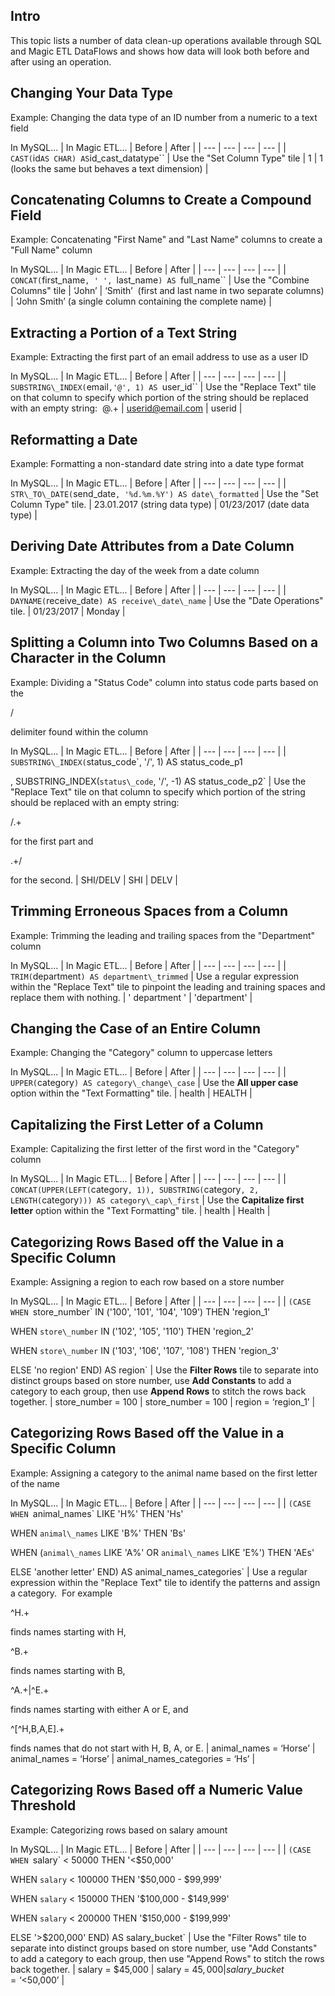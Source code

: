 

Intro
-------

This topic lists a number of data clean-up operations available through SQL and Magic ETL DataFlows and shows how data will look both before and after using an operation.


 Changing Your Data Type
-------------------------

Example: Changing the data type of an ID number from a numeric to a text field


 In MySQL...
  |
 In Magic ETL...
  |
 Before
  |
 After
  |
| --- | --- | --- | --- |
| `CAST(`id` AS CHAR) AS `id_cast_datatype``  |
 Use the "Set Column Type" tile
  |
 1
  |
 1 (looks the same but behaves a text dimension)
  |

Concatenating Columns to Create a Compound Field
--------------------------------------------------

Example: Concatenating "First Name" and "Last Name" columns to create a "Full Name" column


 In MySQL...
  |
 In Magic ETL...
  |
 Before
  |
 After
  |
| --- | --- | --- | --- |
| `CONCAT(`first\_name`, ' ', `last\_name`) AS `full\_name`` |
 Use the "Combine Columns" tile
  |
 ‘John’ | ‘Smith’  (first and last name in two separate columns)
  |
 ‘John Smith’ (a single column containing the complete name)
  |

Extracting a Portion of a Text String
---------------------------------------

Example: Extracting the first part of an email address to use as a user ID


 In MySQL...
  |
 In Magic ETL...
  |
 Before
  |
 After
  |
| --- | --- | --- | --- |
| `SUBSTRING\_INDEX(`email`,'@', 1) AS `user\_id`` |
 Use the "Replace Text" tile on that column to specify which portion of the string should be replaced with an empty string:  @.+
  |
 userid@email.com
  |
 userid
  |

Reformatting a Date
---------------------

Example: Formatting a non-standard date string into a date type format


 In MySQL...
  |
 In Magic ETL...
  |
 Before
  |
 After
  |
| --- | --- | --- | --- |
| `STR\_TO\_DATE(`send\_date`, '%d.%m.%Y') AS date\_formatted` |
 Use the "Set Column Type" tile.
  |
 23.01.2017 (string data type)
  |
 01/23/2017 (date data type)
  |

Deriving Date Attributes from a Date Column
---------------------------------------------

Example: Extracting the day of the week from a date column


 In MySQL...
  |
 In Magic ETL...
  |
 Before
  |
 After
  |
| --- | --- | --- | --- |
| `DAYNAME(`receive\_date`) AS receive\_date\_name` |
 Use the "Date Operations" tile.
  |
 01/23/2017
  |
 Monday
  |

Splitting a Column into Two Columns Based on a Character in the Column
------------------------------------------------------------------------

Example: Dividing a "Status Code" column into status code parts based on the

/

delimiter found within the column


 In MySQL...
  |
 In Magic ETL...
  |
 Before
  |
 After
  |
| --- | --- | --- | --- |
| `SUBSTRING\_INDEX(`status\_code`, '/', 1) AS status\_code\_p1

, SUBSTRING\_INDEX(`status\_code`, '/', -1) AS status\_code\_p2` |
 Use the "Replace Text" tile on that column to specify which portion of the string should be replaced with an empty string:

\/.+

for the first part and

.+\/

for the second.
  |
 SHI/DELV
  |
 SHI | DELV
  |

Trimming Erroneous Spaces from a Column
-----------------------------------------

Example: Trimming the leading and trailing spaces from the "Department" column


 In MySQL...
  |
 In Magic ETL...
  |
 Before
  |
 After
  |
| --- | --- | --- | --- |
| `TRIM(`department`) AS department\_trimmed` |
 Use a regular expression within the "Replace Text" tile to pinpoint the leading and training spaces and replace them with nothing.
  |
 ' department '
  |
 'department'
  |

Changing the Case of an Entire Column
---------------------------------------

Example: Changing the "Category" column to uppercase letters


 In MySQL...
  |
 In Magic ETL...
  |
 Before
  |
 After
  |
| --- | --- | --- | --- |
| `UPPER(`category`) AS category\_change\_case` |
 Use the
 **All upper case**
 option within the "Text Formatting" tile.
  |
 health
  |
 HEALTH
  |

Capitalizing the First Letter of a Column
-------------------------------------------

Example: Capitalizing the first letter of the first word in the "Category" column


 In MySQL...
  |
 In Magic ETL...
  |
 Before
  |
 After
  |
| --- | --- | --- | --- |
| `CONCAT(UPPER(LEFT(`category`, 1)), SUBSTRING(`category`, 2, LENGTH(`category`))) AS category\_cap\_first` |
 Use the
 **Capitalize first letter**
 option within the "Text Formatting" tile.
  |
 health
  |
 Health
  |

Categorizing Rows Based off the Value in a Specific Column
------------------------------------------------------------

Example: Assigning a region to each row based on a store number


 In MySQL...
  |
 In Magic ETL...
  |
 Before
  |
 After
  |
| --- | --- | --- | --- |
| `(CASE WHEN `store\_number` IN ('100', '101', '104', '109') THEN 'region\_1'

WHEN `store\_number` IN ('102', '105', '110') THEN 'region\_2'

WHEN `store\_number` IN ('103', '106', '107', '108') THEN 'region\_3'

ELSE 'no region' END) AS region` |
 Use the
 **Filter Rows**
 tile to separate into distinct groups based on store number, use
 **Add Constants**
 to add a category to each group, then use
 **Append Rows**
 to stitch the rows back together.
  |
 store\_number = 100
  |
 store\_number = 100 | region = ‘region\_1’
  |

Categorizing Rows Based off the Value in a Specific Column
------------------------------------------------------------

Example: Assigning a category to the animal name based on the first letter of the name


 In MySQL...
  |
 In Magic ETL...
  |
 Before
  |
 After
  |
| --- | --- | --- | --- |
| `(CASE WHEN `animal\_names` LIKE 'H%' THEN 'Hs'

WHEN `animal\_names` LIKE 'B%' THEN 'Bs'

WHEN (`animal\_names` LIKE 'A%' OR `animal\_names` LIKE 'E%') THEN 'AEs'

ELSE 'another letter' END) AS animal\_names\_categories` |
 Use a regular expression within the "Replace Text" tile to identify the patterns and assign a category.  For example

^H.+

finds names starting with H,

^B.+

finds names starting with B,

^A.+|^E.+

finds names starting with either A or E, and

^[^H,B,A,E].+

finds names that do not start with H, B, A, or E.
  |
 animal\_names = ‘Horse’
  |
 animal\_names = ‘Horse’ | animal\_names\_categories = ‘Hs’
  |

Categorizing Rows Based off a Numeric Value Threshold
-------------------------------------------------------

Example: Categorizing rows based on salary amount


 In MySQL...
  |
 In Magic ETL...
  |
 Before
  |
 After
  |
| --- | --- | --- | --- |
| `(CASE WHEN `salary` < 50000 THEN '<$50,000'

WHEN `salary` < 100000 THEN '$50,000 - $99,999'

WHEN `salary` < 150000 THEN '$100,000 - $149,999'

WHEN `salary` < 200000 THEN '$150,000 - $199,999'

ELSE '>$200,000' END) AS salary\_bucket` |
 Use the "Filter Rows" tile to separate into distinct groups based on store number, use "Add Constants" to add a category to each group, then use "Append Rows" to stitch the rows back together.
  |
 salary = $45,000
  |
 salary = $45,000 | salary\_bucket = ‘<$50,000’
  |



